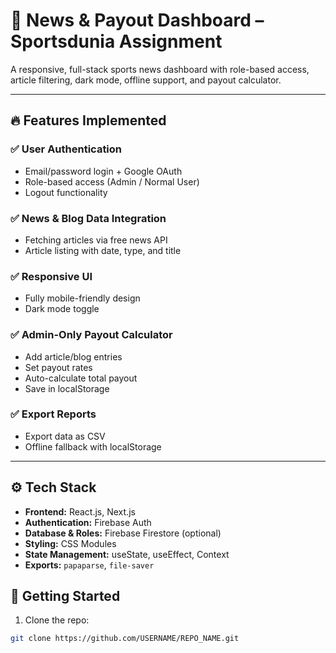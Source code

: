 
# 📰 News & Payout Dashboard – Sportsdunia Assignment

A responsive, full-stack sports news dashboard with role-based access, article filtering, dark mode, offline support, and payout calculator.

---

## 🔥 Features Implemented

### ✅ User Authentication
- Email/password login + Google OAuth
- Role-based access (Admin / Normal User)
- Logout functionality

### ✅ News & Blog Data Integration
- Fetching articles via free news API
- Article listing with date, type, and title

### ✅ Responsive UI
- Fully mobile-friendly design
- Dark mode toggle

### ✅ Admin-Only Payout Calculator
- Add article/blog entries
- Set payout rates
- Auto-calculate total payout
- Save in localStorage

### ✅ Export Reports
- Export data as CSV
- Offline fallback with localStorage

---

## ⚙️ Tech Stack

- **Frontend:** React.js, Next.js
- **Authentication:** Firebase Auth
- **Database & Roles:** Firebase Firestore (optional)
- **Styling:** CSS Modules
- **State Management:** useState, useEffect, Context
- **Exports:** `papaparse`, `file-saver`



## 🚀 Getting Started

1. Clone the repo:
```bash
git clone https://github.com/USERNAME/REPO_NAME.git
